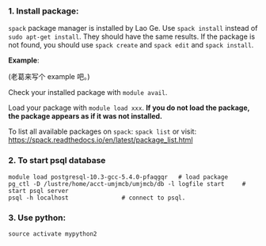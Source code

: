 ### 1. Install package:

`spack` package manager is installed by Lao Ge. Use `spack install` instead of `sudo apt-get install`. They should have the same results. If the package is not found, you should use `spack create` and `spack edit` and `spack install`. 

**Example**:

(老葛来写个 example 吧。)

Check your installed package with `module avail`.

Load your package with `module load xxx`. **If you do not load the package, the package appears as if it was not installed.** 

To list all available packages on `spack`: `spack list` or visit:
https://spack.readthedocs.io/en/latest/package_list.html

### 2. To start psql database

```
module load postgresql-10.3-gcc-5.4.0-pfaqgqr   # load package
pg_ctl -D /lustre/home/acct-umjmcb/umjmcb/db -l logfile start     # start psql server
psql -h localhost				# connect to psql.
```

### 3.  Use python:

```
source activate mypython2
```